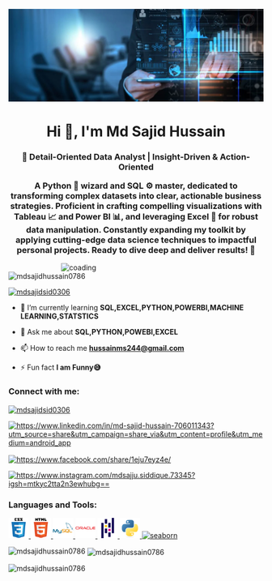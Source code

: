 
![logo](https://github.com/mdsajidhussain0786/mdsajidhussain0786/blob/main/visuel-article-data-analytics_banner.webp)

<h1 align="center">Hi 👋, I'm Md Sajid Hussain</h1>

<h3 align="center">🎯 Detail-Oriented Data Analyst | Insight-Driven & Action-Oriented



A Python 🐍 wizard and SQL ⚙️ master, dedicated to transforming complex datasets into clear, actionable business strategies. Proficient in crafting compelling visualizations with Tableau 📈 and Power BI 📊, and leveraging Excel 📑 for robust data manipulation. Constantly expanding my toolkit by applying cutting-edge data science techniques to impactful personal projects. Ready to dive deep and deliver results! 🚀</h3>



<img align="right" alt="coading" width="400" src="https://encrypted-tbn0.gstatic.com/images?q=tbn:ANd9GcSwfYls_ejHQ_D_RxjOrOOtyLXxGo7ohDul1A&s ">



<p align="left"> <img src="https://komarev.com/ghpvc/?username=mdsajidhussain0786&label=Profile%20views&color=0e75b6&style=flat" alt="mdsajidhussain0786" /> </p>



<p align="left"> <a href="https://twitter.com/mdsajidsid0306" target="blank"><img src="https://img.shields.io/twitter/follow/mdsajidsid0306?logo=twitter&style=for-the-badge" alt="mdsajidsid0306" /></a> </p>



- 🌱 I’m currently learning **SQL,EXCEL,PYTHON,POWERBI,MACHINE LEARNING,STATSTICS**



- 💬 Ask me about **SQL,PYTHON,POWEBI,EXCEL**



- 📫 How to reach me **hussainms244@gmail.com**



- ⚡ Fun fact **I am Funny😅**



<h3 align="left">Connect with me:</h3>

<p align="left">

<a href="https://twitter.com/mdsajidsid0306" target="blank"><img align="center" src="https://raw.githubusercontent.com/rahuldkjain/github-profile-readme-generator/master/src/images/icons/Social/twitter.svg" alt="mdsajidsid0306" height="30" width="40" /></a>

<a href="https://linkedin.com/in/https://www.linkedin.com/in/md-sajid-hussain-706011343?utm_source=share&utm_campaign=share_via&utm_content=profile&utm_medium=android_app" target="blank"><img align="center" src="https://raw.githubusercontent.com/rahuldkjain/github-profile-readme-generator/master/src/images/icons/Social/linked-in-alt.svg" alt="https://www.linkedin.com/in/md-sajid-hussain-706011343?utm_source=share&utm_campaign=share_via&utm_content=profile&utm_medium=android_app" height="30" width="40" /></a>

<a href="https://fb.com/https://www.facebook.com/share/1eju7eyz4e/" target="blank"><img align="center" src="https://raw.githubusercontent.com/rahuldkjain/github-profile-readme-generator/master/src/images/icons/Social/facebook.svg" alt="https://www.facebook.com/share/1eju7eyz4e/" height="30" width="40" /></a>

<a href="https://instagram.com/https://www.instagram.com/mdsajju.siddique.73345?igsh=mtkyc2tta2n3ewhubg==" target="blank"><img align="center" src="https://raw.githubusercontent.com/rahuldkjain/github-profile-readme-generator/master/src/images/icons/Social/instagram.svg" alt="https://www.instagram.com/mdsajju.siddique.73345?igsh=mtkyc2tta2n3ewhubg==" height="30" width="40" /></a>

</p>



<h3 align="left">Languages and Tools:</h3>

<p align="left"> <a href="https://www.w3schools.com/css/" target="_blank" rel="noreferrer"> <img src="https://raw.githubusercontent.com/devicons/devicon/master/icons/css3/css3-original-wordmark.svg" alt="css3" width="40" height="40"/> </a> <a href="https://www.w3.org/html/" target="_blank" rel="noreferrer"> <img src="https://raw.githubusercontent.com/devicons/devicon/master/icons/html5/html5-original-wordmark.svg" alt="html5" width="40" height="40"/> </a> <a href="https://www.mysql.com/" target="_blank" rel="noreferrer"> <img src="https://raw.githubusercontent.com/devicons/devicon/master/icons/mysql/mysql-original-wordmark.svg" alt="mysql" width="40" height="40"/> </a> <a href="https://www.oracle.com/" target="_blank" rel="noreferrer"> <img src="https://raw.githubusercontent.com/devicons/devicon/master/icons/oracle/oracle-original.svg" alt="oracle" width="40" height="40"/> </a> <a href="https://pandas.pydata.org/" target="_blank" rel="noreferrer"> <img src="https://raw.githubusercontent.com/devicons/devicon/2ae2a900d2f041da66e950e4d48052658d850630/icons/pandas/pandas-original.svg" alt="pandas" width="40" height="40"/> </a> <a href="https://www.python.org" target="_blank" rel="noreferrer"> <img src="https://raw.githubusercontent.com/devicons/devicon/master/icons/python/python-original.svg" alt="python" width="40" height="40"/> </a> <a href="https://seaborn.pydata.org/" target="_blank" rel="noreferrer"> <img src="https://seaborn.pydata.org/_images/logo-mark-lightbg.svg" alt="seaborn" width="40" height="40"/> </a> </p>



<p><img align="left" src="https://github-readme-stats.vercel.app/api/top-langs?username=mdsajidhussain0786&show_icons=true&locale=en&layout=compact" alt="mdsajidhussain0786" /></p>



<p>&nbsp;<img align="center" src="https://github-readme-stats.vercel.app/api?username=mdsajidhussain0786&show_icons=true&locale=en" alt="mdsajidhussain0786" /></p>



<p><img align="center" src="https://github-readme-streak-stats.herokuapp.com/?user=mdsajidhussain0786&" alt="mdsajidhussain0786" /></p>
